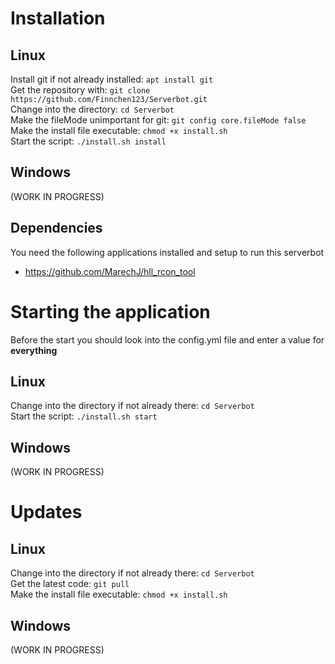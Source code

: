 # Installation
## Linux
Install git if not already installed: `apt install git`  
Get the repository with: `git clone https://github.com/Finnchen123/Serverbot.git`  
Change into the directory: `cd Serverbot`  
Make the fileMode unimportant for git: `git config core.fileMode false`  
Make the install file executable: `chmod +x install.sh`  
Start the script: `./install.sh install`  
## Windows
(WORK IN PROGRESS)
## Dependencies
You need the following applications installed and setup to run this serverbot
- https://github.com/MarechJ/hll_rcon_tool
# Starting the application
Before the start you should look into the config.yml file and enter a value for **everything**
## Linux
Change into the directory if not already there: `cd Serverbot`  
Start the script: `./install.sh start`
## Windows
(WORK IN PROGRESS)
# Updates
## Linux
Change into the directory if not already there: `cd Serverbot`  
Get the latest code: `git pull`  
Make the install file executable: `chmod +x install.sh`  
## Windows
(WORK IN PROGRESS)
